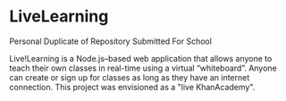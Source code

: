 # LiveLearning
Personal Duplicate of Repository Submitted For School

Live!Learning is a Node.js–based web application that allows anyone to teach their own classes in real-time using a virtual “whiteboard”. Anyone can create or sign up for classes as long as they have an internet connection. This project was envisioned as a "live KhanAcademy".
